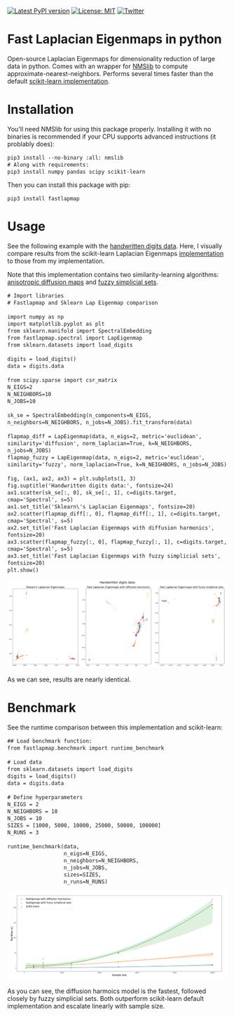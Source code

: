 [![Latest PyPI version](https://img.shields.io/pypi/v/fastlapmap.svg)](https://pypi.org/project/fastlapmap/)
[![License: MIT](https://img.shields.io/badge/License-MIT-yellow.svg)](https://opensource.org/licenses/MIT)
[![Twitter](https://img.shields.io/twitter/url/https/twitter.com/DaviSidarta.svg?label=Follow%20%40davisidarta&style=social)](https://twitter.com/davisidarta)
        
# Fast Laplacian Eigenmaps in python

Open-source Laplacian Eigenmaps for dimensionality reduction of large data in python. Comes with an
 wrapper for [NMSlib](https://github.com/nmslib/nmslib) to compute approximate-nearest-neighbors.
Performs several times faster than the default [scikit-learn implementation](https://scikit-learn.org/stable/modules/generated/sklearn.manifold.SpectralEmbedding.html).    
        
# Installation

You'll need NMSlib for using this package properly. Installing it with no binaries is recommended if your CPU supports
 advanced instructions (it problably does): 

```
pip3 install --no-binary :all: nmslib
# Along with requirements:
pip3 install numpy pandas scipy scikit-learn 
```

Then you can install this package with pip:

```
pip3 install fastlapmap
```


# Usage 

See the following example with the [handwritten digits data](https://archive.ics.uci.edu/ml/datasets/Optical+Recognition+of+Handwritten+Digits).
Here, I visually compare results from the scikit-learn Laplacian Eigenmaps 
[implementation](https://scikit-learn.org/stable/modules/generated/sklearn.manifold.SpectralEmbedding.html#sklearn.manifold.SpectralEmbedding) to 
those from my implementation.

Note that this implementation contains two similarity-learning algorithms: [anisotropic diffusion maps](https://doi.org/10.1073/pnas.0500334102) and [fuzzy simplicial sets](https://arxiv.org/abs/1802.03426).


```
# Import libraries
# Fastlapmap and Sklearn Lap Eigenmap comparison

import numpy as np
import matplotlib.pyplot as plt
from sklearn.manifold import SpectralEmbedding
from fastlapmap.spectral import LapEigenmap
from sklearn.datasets import load_digits

digits = load_digits()
data = digits.data

from scipy.sparse import csr_matrix
N_EIGS=2
N_NEIGHBORS=10
N_JOBS=10

sk_se = SpectralEmbedding(n_components=N_EIGS, n_neighbors=N_NEIGHBORS, n_jobs=N_JOBS).fit_transform(data)

flapmap_diff = LapEigenmap(data, n_eigs=2, metric='euclidean', similarity='diffusion', norm_laplacian=True, k=N_NEIGHBORS, n_jobs=N_JOBS)
flapmap_fuzzy = LapEigenmap(data, n_eigs=2, metric='euclidean', similarity='fuzzy', norm_laplacian=True, k=N_NEIGHBORS, n_jobs=N_JOBS)

fig, (ax1, ax2, ax3) = plt.subplots(1, 3)
fig.suptitle('Handwritten digits data:', fontsize=24)
ax1.scatter(sk_se[:, 0], sk_se[:, 1], c=digits.target, cmap='Spectral', s=5)
ax1.set_title('Sklearn\'s Laplacian Eigenmaps', fontsize=20)
ax2.scatter(flapmap_diff[:, 0], flapmap_diff[:, 1], c=digits.target, cmap='Spectral', s=5)
ax2.set_title('Fast Laplacian Eigenmaps with diffusion harmonics', fontsize=20)
ax3.scatter(flapmap_fuzzy[:, 0], flapmap_fuzzy[:, 1], c=digits.target, cmap='Spectral', s=5)
ax3.set_title('Fast Laplacian Eigenmaps with fuzzy simplicial sets', fontsize=20)
plt.show()
```
![](figs/Embedding_comparison.png)

As we can see, results are nearly identical.

# Benchmark

See the runtime comparison between this implementation and scikit-learn:

```
## Load benchmark function:
from fastlapmap.benchmark import runtime_benchmark

# Load data
from sklearn.datasets import load_digits
digits = load_digits()
data = digits.data

# Define hyperparameters
N_EIGS = 2
N_NEIGHBORS = 10
N_JOBS = 10
SIZES = [1000, 5000, 10000, 25000, 50000, 100000]
N_RUNS = 3

runtime_benchmark(data,
                  n_eigs=N_EIGS,
                  n_neighbors=N_NEIGHBORS,
                  n_jobs=N_JOBS,
                  sizes=SIZES,
                  n_runs=N_RUNS)
```

![](figs/Runtime_benchmark.png)

As you can see, the diffusion harmoics model is the fastest, followed closely by fuzzy simplicial sets. Both outperform 
scikit-learn default implementation and escalate linearly with sample size.